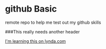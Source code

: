 # github Basic

remote repo to help me test out my github skills

###This really needs another header

[I'm learning this on lynda.com](http://www.lynda.com)
